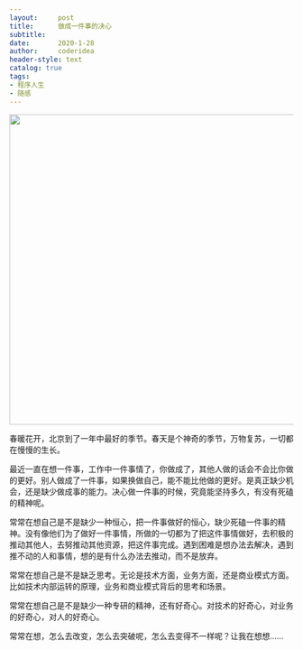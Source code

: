 ```yaml
---
layout:     post
title:      做成一件事的决心
subtitle:   
date:       2020-1-28
author:     coderidea
header-style: text
catalog: true
tags:
- 程序人生
- 随感
--- 
```

<p><img alt="" class="has" height="550" src="https://img-blog.csdnimg.cn/20190319230136899.jpg?x-oss-process=image/watermark,type_ZmFuZ3poZW5naGVpdGk,shadow_10,text_aHR0cHM6Ly9ibG9nLmNzZG4ubmV0L3RpYW55YXhpYW5n,size_16,color_FFFFFF,t_70" width="733" /></p>

<p>春暖花开，北京到了一年中最好的季节。春天是个神奇的季节，万物复苏，一切都在慢慢的生长。</p>

<p>最近一直在想一件事，工作中一件事情了，你做成了，其他人做的话会不会比你做的更好。别人做成了一件事，如果换做自己，能不能比他做的更好。是真正缺少机会，还是缺少做成事的能力。决心做一件事的时候，究竟能坚持多久，有没有死磕的精神呢。</p>

<p>常常在想自己是不是缺少一种恒心，把一件事做好的恒心，缺少死磕一件事的精神。没有像他们为了做好一件事情，所做的一切都为了把这件事情做好，去积极的推动其他人，去努推动其他资源，把这件事完成。遇到困难是想办法去解决，遇到推不动的人和事情，想的是有什么办法去推动，而不是放弃。</p>

<p>常常在想自己是不是缺乏思考。无论是技术方面，业务方面，还是商业模式方面。比如技术内部运转的原理，业务和商业模式背后的思考和场景。</p>

<p>常常在想自己是不是缺少一种专研的精神，还有好奇心。对技术的好奇心，对业务的好奇心，对人的好奇心。</p>

<p>常常在想，怎么去改变，怎么去突破呢，怎么去变得不一样呢？让我在想想……</p>
